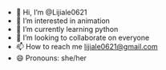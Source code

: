 - 👋 Hi, I’m @Lijiale0621
- 👀 I’m interested in animation
- 🌱 I’m currently learning python
- 💞️ I’m looking to collaborate on everyone
- 📫 How to reach me lijiale0621@gmail.com
- 😄 Pronouns: she/her

<!---
Lijiale0621/Lijiale0621 is a ✨ special ✨ repository because its `README.md` (this file) appears on your GitHub profile.
You can click the Preview link to take a look at your changes.
--->
